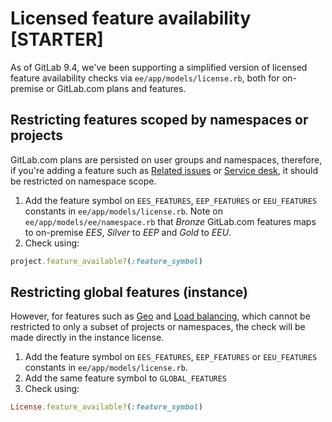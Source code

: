 # Licensed feature availability **[STARTER]**

As of GitLab 9.4, we've been supporting a simplified version of licensed 
feature availability checks via `ee/app/models/license.rb`, both for 
on-premise or GitLab.com plans and features.

## Restricting features scoped by namespaces or projects

GitLab.com plans are persisted on user groups and namespaces, therefore, if you're adding a
feature such as [Related issues](../user/project/issues/related_issues.md) or 
[Service desk](../user/project/service_desk.md), 
it should be restricted on namespace scope.

1. Add the feature symbol on `EES_FEATURES`, `EEP_FEATURES` or `EEU_FEATURES` constants in 
  `ee/app/models/license.rb`. Note on `ee/app/models/ee/namespace.rb` that _Bronze_ GitLab.com 
  features maps to on-premise _EES_, _Silver_ to _EEP_ and _Gold_ to _EEU_.
2. Check using:

```ruby
project.feature_available?(:feature_symbol)
```

## Restricting global features (instance)

However, for features such as [Geo](../administration/geo/replication/index.md) and 
[Load balancing](../administration/database_load_balancing.md), which cannot be restricted 
to only a subset of projects or namespaces, the check will be made directly in 
the instance license.

1. Add the feature symbol on `EES_FEATURES`, `EEP_FEATURES` or `EEU_FEATURES` constants in 
  `ee/app/models/license.rb`.
2. Add the same feature symbol to `GLOBAL_FEATURES`
3. Check using:

```ruby
License.feature_available?(:feature_symbol)
```
